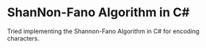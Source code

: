 # ShanNon-Fano Algorithm in C#
Tried implementing the Shannon-Fano Algorithm in C# for encoding characters.